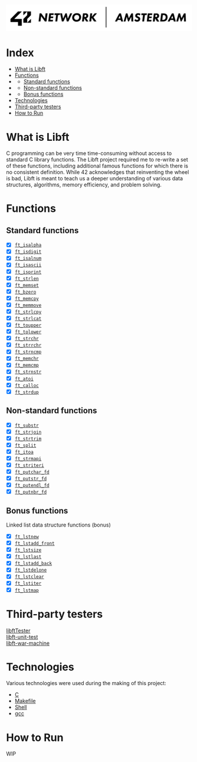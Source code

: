 <p align="center">
<img width="" height="" src="https://github.com/mithraskuipers/mithraskuipers/blob/master/readme_srcs/42/logo.png?raw=true">
</p>

# Index

*  [What is Libft](#What-is-Libft)
*  [Functions](#Functions)
* * [Standard functions](#Standard-functions)
* * [Non-standard functions](#Non-standard-functions)
* * [Bonus functions](#Bonus-functions)
*  [Technologies](#Technologies)
*  [Third-party testers](#Third-party-testers)
*  [How to Run](#How-to-Run)

# What is Libft

C programming can be very time time-consuming without access to standard C library functions. The Libft project required me to re-write a set of these functions, including additional famous functions for which there is no consistent definition. While 42 acknowledges that reinventing the wheel is bad, Libft is meant to teach us a deeper understanding of various data structures, algorithms, memory efficiency, and problem solving.

# Functions

## Standard functions

-  [x]  [`ft_isalpha`](ft_isalpha.c)
-  [x]  [`ft_isdigit`](ft_isdigit.c)
-  [x]  [`ft_isalnum`](ft_isalnum.c)
-  [x]  [`ft_isascii`](ft_isascii.c)
-  [x]  [`ft_isprint`](ft_isprint.c)
-  [x]  [`ft_strlen`](ft_strlen.c)
-  [x]  [`ft_memset`](ft_memset.c)
-  [x]  [`ft_bzero`](ft_bzero.c)
-  [x]  [`ft_memcpy`](ft_memcpy.c)
-  [x]  [`ft_memmove`](ft_memmove.c)
-  [x]  [`ft_strlcpy`](ft_strlcpy.c)
-  [x]  [`ft_strlcat`](ft_strlcat.c)
-  [x]  [`ft_toupper`](ft_toupper.c)
-  [x]  [`ft_tolower`](ft_tolower.c)
-  [x]  [`ft_strchr`](ft_strchr.c)
-  [x]  [`ft_strrchr`](ft_strrchr.c)
-  [x]  [`ft_strncmp`](ft_strncmp.c)
-  [x]  [`ft_memchr`](ft_memchr.c)
-  [x]  [`ft_memcmp`](ft_memcmp.c)
-  [x]  [`ft_strnstr`](ft_strnstr.c)
-  [x]  [`ft_atoi`](ft_atoi.c)
-  [x]  [`ft_calloc`](ft_calloc.c)
-  [x]  [`ft_strdup`](ft_strdup.c)

## Non-standard functions

-  [x]  [`ft_substr`](ft_substr.c)
-  [x]  [`ft_strjoin`](ft_strjoin.c)
-  [x]  [`ft_strtrim`](ft_strtrim.c)
-  [x]  [`ft_split`](ft_split.c)
-  [x]  [`ft_itoa`](ft_itoa.c)
-  [x]  [`ft_strmapi`](ft_strmapi.c)
-  [x]  [`ft_striteri`](ft_striteri.c)
-  [x]  [`ft_putchar_fd`](ft_putchar_fd.c)
-  [x]  [`ft_putstr_fd`](ft_putstr_fd.c)
-  [x]  [`ft_putendl_fd`](ft_putendl_fd.c)
-  [x]  [`ft_putnbr_fd`](ft_putnbr_fd.c)

## Bonus functions
Linked list data structure functions (bonus)

-  [x]  [`ft_lstnew`](ft_lstnew_bonus_bonus.c)
-  [x]  [`ft_lstadd_front`](ft_lstadd_front_bonus.c)
-  [x]  [`ft_lstsize`](ft_lstsize_bonus.c)
-  [x]  [`ft_lstlast`](ft_lstlast_bonus.c)
-  [x]  [`ft_lstadd_back`](ft_lstadd_back_bonus.c)
-  [x]  [`ft_lstdelone`](ft_lstdelone_bonus.c)
-  [x]  [`ft_lstclear`](ft_lstclear_bonus.c)
-  [x]  [`ft_lstiter`](ft_lstiter_bonus.c)
-  [x]  [`ft_lstmap`](ft_lstmap_bonus.c)

# Third-party testers

[libftTester](https://github.com/Tripouille/libftTester)  
[libft-unit-test](https://github.com/alelievr/libft-unit-test)  
[libft-war-machine](https://github.com/ska42/libft-war-machine)  

# Technologies

Various technologies were used during the making of this project:

*  [C]()
*  [Makefile]()
*  [Shell]()
*  [gcc]()

# How to Run

WIP
